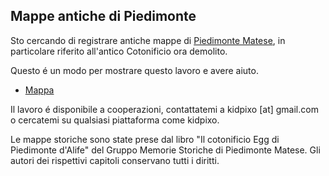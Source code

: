## Mappe antiche di Piedimonte 

Sto cercando di registrare antiche mappe di [Piedimonte Matese](https://it.wikipedia.org/wiki/Piedimonte_Matese), in particolare riferito all'antico Cotonificio ora demolito.

Questo é un modo per mostrare questo lavoro e avere aiuto.

- [Mappa](map.html)

Il lavoro é disponibile a cooperazioni, contattatemi a kidpixo [at] gmail.com o cercatemi su qualsiasi piattaforma come kidpixo.

Le mappe storiche sono state prese dal libro "Il cotonificio Egg di Piedimonte d'Alife" del Gruppo Memorie Storiche di Piedimonte Matese. Gli autori dei rispettivi capitoli conservano tutti i diritti.

